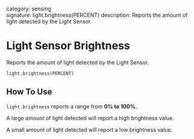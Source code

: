 category: sensing  
signature: light.brightness(PERCENT)
description: Reports the amount of light detected by the Light Sensor.

# Light Sensor Brightness

Reports the amount of light detected by the Light Sensor.

```don
light.brightness(PERCENT)
```

## How To Use

`light.brightness` reports a range from **0% to 100%**.

A large amount of light detected will report a high brightness value.

A small amount of light detected will report a low brightness value.

<advanced>
</advanced>
